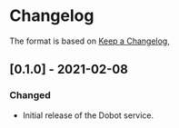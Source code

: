 # Changelog

The format is based on [Keep a Changelog](https://keepachangelog.com/en/1.0.0/),

## [0.1.0] - 2021-02-08

### Changed
- Initial release of the Dobot service.
